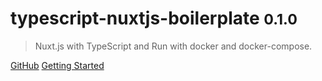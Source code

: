 # typescript-nuxtjs-boilerplate <small>0.1.0</small>

> Nuxt.js with TypeScript and Run with docker and docker-compose.

[GitHub](https://github.com/typescript-nuxtjs-boilerplate/typescript-nuxtjs-boilerplate)
[Getting Started](#typescript-nuxtjs-boilerplate)
